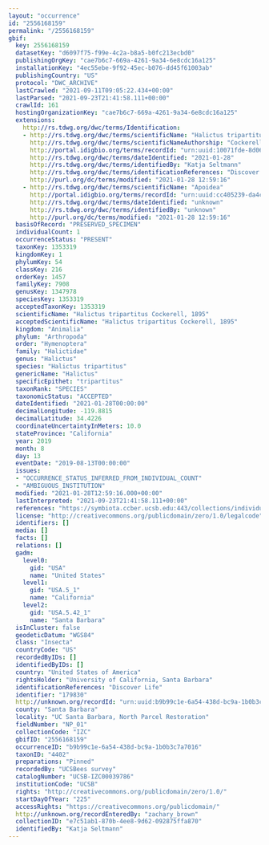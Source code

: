 ```yaml
---
layout: "occurrence"
id: "2556168159"
permalink: "/2556168159"
gbif:
  key: 2556168159
  datasetKey: "d6097f75-f99e-4c2a-b8a5-b0fc213ecbd0"
  publishingOrgKey: "cae7b6c7-669a-4261-9a34-6e8cdc16a125"
  installationKey: "4ec55ebe-9f92-45ec-b076-dd45f61003ab"
  publishingCountry: "US"
  protocol: "DWC_ARCHIVE"
  lastCrawled: "2021-09-11T09:05:22.434+00:00"
  lastParsed: "2021-09-23T21:41:58.111+00:00"
  crawlId: 161
  hostingOrganizationKey: "cae7b6c7-669a-4261-9a34-6e8cdc16a125"
  extensions:
    http://rs.tdwg.org/dwc/terms/Identification:
    - http://rs.tdwg.org/dwc/terms/scientificName: "Halictus tripartitus"
      http://rs.tdwg.org/dwc/terms/scientificNameAuthorship: "Cockerell, 1895"
      http://portal.idigbio.org/terms/recordId: "urn:uuid:10071fde-8d06-476e-a8ff-ff8974c7f7b2"
      http://rs.tdwg.org/dwc/terms/dateIdentified: "2021-01-28"
      http://rs.tdwg.org/dwc/terms/identifiedBy: "Katja Seltmann"
      http://rs.tdwg.org/dwc/terms/identificationReferences: "Discover Life"
      http://purl.org/dc/terms/modified: "2021-01-28 12:59:16"
    - http://rs.tdwg.org/dwc/terms/scientificName: "Apoidea"
      http://portal.idigbio.org/terms/recordId: "urn:uuid:cc405239-da4c-4278-8193-199617bed44e"
      http://rs.tdwg.org/dwc/terms/dateIdentified: "unknown"
      http://rs.tdwg.org/dwc/terms/identifiedBy: "unknown"
      http://purl.org/dc/terms/modified: "2021-01-28 12:59:16"
  basisOfRecord: "PRESERVED_SPECIMEN"
  individualCount: 1
  occurrenceStatus: "PRESENT"
  taxonKey: 1353319
  kingdomKey: 1
  phylumKey: 54
  classKey: 216
  orderKey: 1457
  familyKey: 7908
  genusKey: 1347978
  speciesKey: 1353319
  acceptedTaxonKey: 1353319
  scientificName: "Halictus tripartitus Cockerell, 1895"
  acceptedScientificName: "Halictus tripartitus Cockerell, 1895"
  kingdom: "Animalia"
  phylum: "Arthropoda"
  order: "Hymenoptera"
  family: "Halictidae"
  genus: "Halictus"
  species: "Halictus tripartitus"
  genericName: "Halictus"
  specificEpithet: "tripartitus"
  taxonRank: "SPECIES"
  taxonomicStatus: "ACCEPTED"
  dateIdentified: "2021-01-28T00:00:00"
  decimalLongitude: -119.8815
  decimalLatitude: 34.4226
  coordinateUncertaintyInMeters: 10.0
  stateProvince: "California"
  year: 2019
  month: 8
  day: 13
  eventDate: "2019-08-13T00:00:00"
  issues:
  - "OCCURRENCE_STATUS_INFERRED_FROM_INDIVIDUAL_COUNT"
  - "AMBIGUOUS_INSTITUTION"
  modified: "2021-01-28T12:59:16.000+00:00"
  lastInterpreted: "2021-09-23T21:41:58.111+00:00"
  references: "https://symbiota.ccber.ucsb.edu:443/collections/individual/index.php?occid=179830"
  license: "http://creativecommons.org/publicdomain/zero/1.0/legalcode"
  identifiers: []
  media: []
  facts: []
  relations: []
  gadm:
    level0:
      gid: "USA"
      name: "United States"
    level1:
      gid: "USA.5_1"
      name: "California"
    level2:
      gid: "USA.5.42_1"
      name: "Santa Barbara"
  isInCluster: false
  geodeticDatum: "WGS84"
  class: "Insecta"
  countryCode: "US"
  recordedByIDs: []
  identifiedByIDs: []
  country: "United States of America"
  rightsHolder: "University of California, Santa Barbara"
  identificationReferences: "Discover Life"
  identifier: "179830"
  http://unknown.org/recordId: "urn:uuid:b9b99c1e-6a54-438d-bc9a-1b0b3c7a7016"
  county: "Santa Barbara"
  locality: "UC Santa Barbara, North Parcel Restoration"
  fieldNumber: "NP_01"
  collectionCode: "IZC"
  gbifID: "2556168159"
  occurrenceID: "b9b99c1e-6a54-438d-bc9a-1b0b3c7a7016"
  taxonID: "4402"
  preparations: "Pinned"
  recordedBy: "UCSBees survey"
  catalogNumber: "UCSB-IZC00039786"
  institutionCode: "UCSB"
  rights: "http://creativecommons.org/publicdomain/zero/1.0/"
  startDayOfYear: "225"
  accessRights: "https://creativecommons.org/publicdomain/"
  http://unknown.org/recordEnteredBy: "zachary_brown"
  collectionID: "e7c51ab1-870b-4ee8-9d62-092875ffa870"
  identifiedBy: "Katja Seltmann"
---
```

